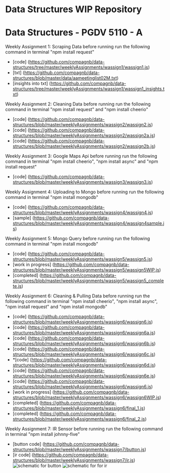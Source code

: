 Data Structures WIP Repository
==================================
Data Structures - PGDV 5110 - A
==================================

Weekly Assignment 1: Scraping Data
before running run the following command in terminal "npm install request"
* [code] (https://github.com/compagnb/data-structures/tree/master/weeklyAssignments/wassign1/wassign1.js)
* [txt] (https://github.com/compagnb/data-structures/blob/master/data/aameetinglist02M.txt)
* [insights into txt] (https://github.com/compagnb/data-structures/tree/master/weeklyAssignments/wassign1/wassign1_insights.txt)

Weekly Assignment 2: Cleaning Data
before running run the following command in terminal "npm install request" and "npm install cheerio"
* [code] (https://github.com/compagnb/data-structures/blob/master/weeklyAssignments/wassign2/wassign2.js)
* [code] (https://github.com/compagnb/data-structures/blob/master/weeklyAssignments/wassign2/wassign2a.js)
* [code] (https://github.com/compagnb/data-structures/blob/master/weeklyAssignments/wassign2/wassign2b.js)

Weekly Assignment 3: Google Maps Api
before running run the following command in terminal "npm install cheerio", "npm install async" and "npm install request"
* [code] (https://github.com/compagnb/data-structures/blob/master/weeklyAssignments/wassign3/wassign3.js)

Weekly Assignment 4: Uploading to Mongo
before running run the following command in terminal "npm install mongodb"
* [code] (https://github.com/compagnb/data-structures/blob/master/weeklyAssignments/wassign4/wassign4.js)
* [sample] (https://github.com/compagnb/data-structures/blob/master/weeklyAssignments/wassign4/wassign4sample.js)

Weekly Assignment 5: Mongo Query
before running run the following command in terminal "npm install mongodb"
* [code] (https://github.com/compagnb/data-structures/blob/master/weeklyAssignments/wassign5/wassign5.js)
* [work in progress] (https://github.com/compagnb/data-structures/blob/master/weeklyAssignments/wassign5/wassign5WIP.js)
* [completed] (https://github.com/compagnb/data-structures/blob/master/weeklyAssignments/wassign5/wassign5_complete.js)

Weekly Assignment 6: Cleaning & Pulling Data
before running run the following command in terminal "npm install cheerio", "npm install async", "npm install request" and  "npm install mongodb"
* [code] (https://github.com/compagnb/data-structures/blob/master/weeklyAssignments/wassign6/wassign6.js)
* [code] (https://github.com/compagnb/data-structures/blob/master/weeklyAssignments/wassign6/wassign6a.js)
* [code] (https://github.com/compagnb/data-structures/blob/master/weeklyAssignments/wassign6/wassign6b.js)
* [code] (https://github.com/compagnb/data-structures/blob/master/weeklyAssignments/wassign6/wassign6c.js)
* *[code] (https://github.com/compagnb/data-structures/blob/master/weeklyAssignments/wassign6/wassign6d.js)
* [code] (https://github.com/compagnb/data-structures/blob/master/weeklyAssignments/wassign6/wassign6e.js)
* [code] (https://github.com/compagnb/data-structures/blob/master/weeklyAssignments/wassign6/wassign6.js)
* [work in progress]  (https://github.com/compagnb/data-structures/blob/master/weeklyAssignments/wassign6/wassign6WIP.js)
* [completed] (https://github.com/compagnb/data-structures/blob/master/weeklyAssignments/wassign6/final_1.js)
* [completed] (https://github.com/compagnb/data-structures/blob/master/weeklyAssignments/wassign6/final_2.js)

Weekly Assignment 7: IR Sensor
before running run the following command in terminal "npm install johnny-five"
* [button code] (https://github.com/compagnb/data-structures/blob/master/weeklyAssignments/wassign7/button.js)
* [ir code] (https://github.com/compagnb/data-structures/blob/master/weeklyAssignments/wassign7/ir.js)
 ![schematic for button](http://url/to/img.png)
 ![schematic for for ir](http://url/to/img.png)
